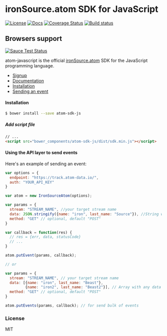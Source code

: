# ironSource.atom SDK for JavaScript
[![License][license-image]][license-url]
[![Docs][docs-image]][docs-url]
[![Coverage Status][coveralls-image]][coveralls-url]
[![Build status][travis-image]][travis-url]
## Browsers support
[![Sauce Test Status][sauce-image]][sauce-url]

atom-javascript is the official [ironSource.atom](http://www.ironsrc.com/data-flow-management) SDK for the JavaScript programming language.

- [Signup](https://atom.ironsrc.com/#/signup)
- [Documentation](https://ironsource.github.io/atom-javascript/)
- [Installation](#Installation)
- [Sending an event](#Using-the-API-layer-to-send-events)

#### Installation
```sh
$ bower install --save atom-sdk-js
```
##### Add script file
```html
// ...
<script src="bower_components/atom-sdk-js/dist/sdk.min.js"></script>
```

#### Using the API layer to send events

Here's an example of sending an event:
```js
var options = {
  endpoint: "https://track.atom-data.io/",
  auth: "YOUR_API_KEY"
}

var atom = new IronSourceAtom(options);

var params = {
  stream: "STREAM_NAME", //your target stream name
  data: JSON.stringify({name: "iron", last_name: "Source"}), //String with any data and any structure.
  method: "GET" // optional, default "POST"
}

var callback = function(res) {
  // res = {err, data, statusCode}
  // ...
}

atom.putEvent(params, callback);

// or

var params = {
  stream: "STREAM_NAME", // your target stream name
  data: [{name: "iron", last_name: "Beast"},
         {name: "iron2", last_name: "Beast2"}], // Array with any data and any structure.
  method: "GET" // optional, default "POST"
}

atom.putEvents(params, callback); // for send bulk of events
```

### License
MIT

[license-image]: https://img.shields.io/badge/license-MIT-blue.svg?style=flat-square
[license-url]: LICENSE
[travis-image]: https://api.travis-ci.org/ironSource/atom-javascript.svg?branch=master
[travis-url]: https://travis-ci.org/IronSource/atom-javascript.svg?
[coveralls-image]: https://coveralls.io/repos/github/ironSource/atom-javascript/badge.svg?branch=master
[coveralls-url]: https://coveralls.io/github/ironSource/atom-javascript?branch=master
[docs-image]: https://img.shields.io/badge/docs-latest-blue.svg
[docs-url]: https://ironsource.github.io/atom-javascript/
[sauce-image]: https://cloud.githubusercontent.com/assets/19283325/15394002/f94c5504-1dd8-11e6-9ee6-1d0fc94073fb.png
[sauce-url]: https://saucelabs.com/u/jacckson
